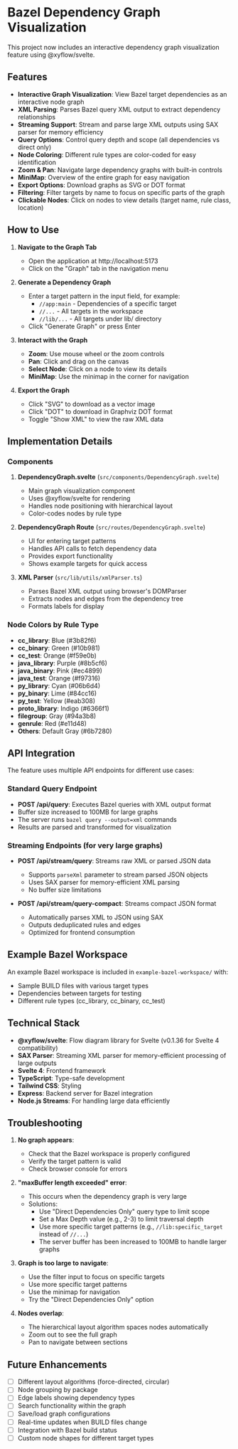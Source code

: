 # Bazel Dependency Graph Visualization

This project now includes an interactive dependency graph visualization feature using @xyflow/svelte.

## Features

- **Interactive Graph Visualization**: View Bazel target dependencies as an interactive node graph
- **XML Parsing**: Parses Bazel query XML output to extract dependency relationships
- **Streaming Support**: Stream and parse large XML outputs using SAX parser for memory efficiency
- **Query Options**: Control query depth and scope (all dependencies vs direct only)
- **Node Coloring**: Different rule types are color-coded for easy identification
- **Zoom & Pan**: Navigate large dependency graphs with built-in controls
- **MiniMap**: Overview of the entire graph for easy navigation
- **Export Options**: Download graphs as SVG or DOT format
- **Filtering**: Filter targets by name to focus on specific parts of the graph
- **Clickable Nodes**: Click on nodes to view details (target name, rule class, location)

## How to Use

1. **Navigate to the Graph Tab**
   - Open the application at http://localhost:5173
   - Click on the "Graph" tab in the navigation menu

2. **Generate a Dependency Graph**
   - Enter a target pattern in the input field, for example:
     - `//app:main` - Dependencies of a specific target
     - `//...` - All targets in the workspace
     - `//lib/...` - All targets under lib/ directory
   - Click "Generate Graph" or press Enter

3. **Interact with the Graph**
   - **Zoom**: Use mouse wheel or the zoom controls
   - **Pan**: Click and drag on the canvas
   - **Select Node**: Click on a node to view its details
   - **MiniMap**: Use the minimap in the corner for navigation

4. **Export the Graph**
   - Click "SVG" to download as a vector image
   - Click "DOT" to download in Graphviz DOT format
   - Toggle "Show XML" to view the raw XML data

## Implementation Details

### Components

1. **DependencyGraph.svelte** (`src/components/DependencyGraph.svelte`)
   - Main graph visualization component
   - Uses @xyflow/svelte for rendering
   - Handles node positioning with hierarchical layout
   - Color-codes nodes by rule type

2. **DependencyGraph Route** (`src/routes/DependencyGraph.svelte`)
   - UI for entering target patterns
   - Handles API calls to fetch dependency data
   - Provides export functionality
   - Shows example targets for quick access

3. **XML Parser** (`src/lib/utils/xmlParser.ts`)
   - Parses Bazel XML output using browser's DOMParser
   - Extracts nodes and edges from the dependency tree
   - Formats labels for display

### Node Colors by Rule Type

- **cc_library**: Blue (#3b82f6)
- **cc_binary**: Green (#10b981)
- **cc_test**: Orange (#f59e0b)
- **java_library**: Purple (#8b5cf6)
- **java_binary**: Pink (#ec4899)
- **java_test**: Orange (#f97316)
- **py_library**: Cyan (#06b6d4)
- **py_binary**: Lime (#84cc16)
- **py_test**: Yellow (#eab308)
- **proto_library**: Indigo (#6366f1)
- **filegroup**: Gray (#94a3b8)
- **genrule**: Red (#e11d48)
- **Others**: Default Gray (#6b7280)

## API Integration

The feature uses multiple API endpoints for different use cases:

### Standard Query Endpoint
- **POST /api/query**: Executes Bazel queries with XML output format
- Buffer size increased to 100MB for large graphs
- The server runs `bazel query --output=xml` commands
- Results are parsed and transformed for visualization

### Streaming Endpoints (for very large graphs)
- **POST /api/stream/query**: Streams raw XML or parsed JSON data
  - Supports `parseXml` parameter to stream parsed JSON objects
  - Uses SAX parser for memory-efficient XML parsing
  - No buffer size limitations

- **POST /api/stream/query-compact**: Streams compact JSON format
  - Automatically parses XML to JSON using SAX
  - Outputs deduplicated rules and edges
  - Optimized for frontend consumption

## Example Bazel Workspace

An example Bazel workspace is included in `example-bazel-workspace/` with:
- Sample BUILD files with various target types
- Dependencies between targets for testing
- Different rule types (cc_library, cc_binary, cc_test)

## Technical Stack

- **@xyflow/svelte**: Flow diagram library for Svelte (v0.1.36 for Svelte 4 compatibility)
- **SAX Parser**: Streaming XML parser for memory-efficient processing of large outputs
- **Svelte 4**: Frontend framework
- **TypeScript**: Type-safe development
- **Tailwind CSS**: Styling
- **Express**: Backend server for Bazel integration
- **Node.js Streams**: For handling large data efficiently

## Troubleshooting

1. **No graph appears**:
   - Check that the Bazel workspace is properly configured
   - Verify the target pattern is valid
   - Check browser console for errors

2. **"maxBuffer length exceeded" error**:
   - This occurs when the dependency graph is very large
   - Solutions:
     - Use "Direct Dependencies Only" query type to limit scope
     - Set a Max Depth value (e.g., 2-3) to limit traversal depth
     - Use more specific target patterns (e.g., `//lib:specific_target` instead of `//...`)
     - The server buffer has been increased to 100MB to handle larger graphs

3. **Graph is too large to navigate**:
   - Use the filter input to focus on specific targets
   - Use more specific target patterns
   - Use the minimap for navigation
   - Try the "Direct Dependencies Only" option

4. **Nodes overlap**:
   - The hierarchical layout algorithm spaces nodes automatically
   - Zoom out to see the full graph
   - Pan to navigate between sections

## Future Enhancements

- [ ] Different layout algorithms (force-directed, circular)
- [ ] Node grouping by package
- [ ] Edge labels showing dependency types
- [ ] Search functionality within the graph
- [ ] Save/load graph configurations
- [ ] Real-time updates when BUILD files change
- [ ] Integration with Bazel build status
- [ ] Custom node shapes for different target types
